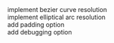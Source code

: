 <dl>
    <dt>implement bezier curve resolution</dt>
    <dt>implement elliptical arc resolution</dt>
    <dt>add padding option</dt>
    <dt>add debugging option</dt>
</dl>
